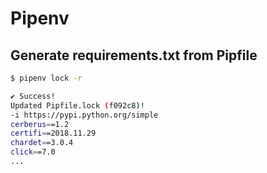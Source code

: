 # Pipenv

## Generate requirements.txt from Pipfile

```bash
$ pipenv lock -r

✔ Success!
Updated Pipfile.lock (f092c8)!
-i https://pypi.python.org/simple
cerberus==1.2
certifi==2018.11.29
chardet==3.0.4
click==7.0
...
```



